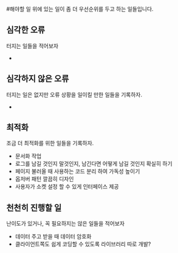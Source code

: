 #해야할 일
위에 있는 일이 좀 더 우선순위를 두고 하는 일들입니다.

## 심각한 오류
터지는 일들을 적어보자

- 

## 심각하지 않은 오류
터지는 일은 없지만 오류 상황을 일이킬 만한 일들을 기록하자.

-

## 최적화
조금 더 최적화를 위한 일들을 기록하자.

- 문서화 작업
- 로그를 남길 것인지 말것인지, 남긴다면 어떻게 남길 것인지 확실히 하기
- 페이지 불러올 때 사용하는 코드 분리 하여 가독성 높이기
- 옵저버 패턴 깔끔히 디자인
- 사용자가 소켓 설정 할 수 있게 인터페이스 제공

## 천천히 진행할 일
난이도가 있거나, 꼭 필요하지는 않은 일들을 적어보자

- 데이터 주고 받을 때 데이터 암호화
- 클라이언트쪽도 쉽게 코딩할 수 있도록 라이브러리 따로 개발?

